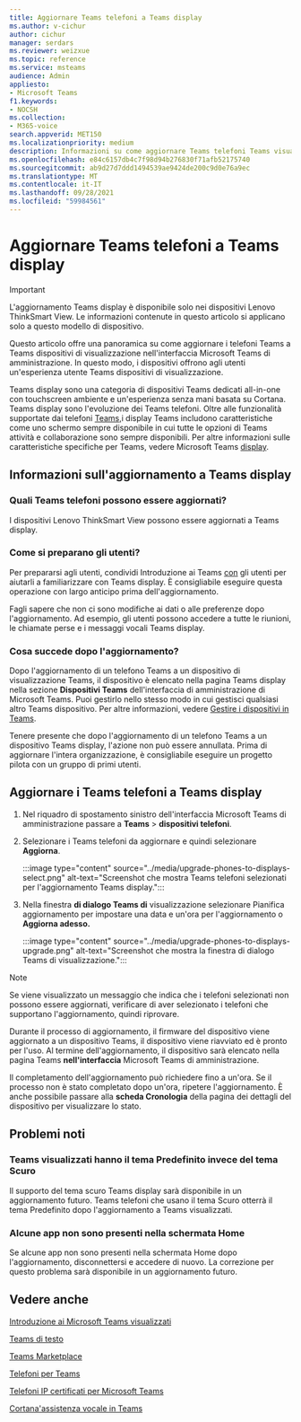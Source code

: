 ```yaml
---
title: Aggiornare Teams telefoni a Teams display
ms.author: v-cichur
author: cichur
manager: serdars
ms.reviewer: weizxue
ms.topic: reference
ms.service: msteams
audience: Admin
appliesto:
- Microsoft Teams
f1.keywords:
- NOCSH
ms.collection:
- M365-voice
search.appverid: MET150
ms.localizationpriority: medium
description: Informazioni su come aggiornare Teams telefoni Teams visualizzati nell'Microsoft Teams di amministrazione.
ms.openlocfilehash: e84c6157db4c7f98d94b276830f71afb52175740
ms.sourcegitcommit: ab9d27d7ddd1494539ae9424de200c9d0e76a9ec
ms.translationtype: MT
ms.contentlocale: it-IT
ms.lasthandoff: 09/28/2021
ms.locfileid: "59984561"
---
```

# <a name="upgrade-teams-phones-to-teams-displays"></a>Aggiornare Teams telefoni a Teams display

> [!IMPORTANT]
> L'aggiornamento Teams display è disponibile solo nei dispositivi Lenovo ThinkSmart View. Le informazioni contenute in questo articolo si applicano solo a questo modello di dispositivo.  

Questo articolo offre una panoramica su come aggiornare i telefoni Teams a Teams dispositivi di visualizzazione nell'interfaccia Microsoft Teams di amministrazione. In questo modo, i dispositivi offrono agli utenti un'esperienza utente Teams dispositivi di visualizzazione.

Teams display sono una categoria di dispositivi Teams dedicati all-in-one con touchscreen ambiente e un'esperienza senza mani basata su Cortana. Teams display sono l'evoluzione dei Teams telefoni. Oltre alle funzionalità supportate dai telefoni [Teams,](phones-for-teams.md#features-supported-by-teams-phones)i display Teams includono caratteristiche come uno schermo sempre disponibile in cui tutte le opzioni di Teams attività e collaborazione sono sempre disponibili. Per altre informazioni sulle caratteristiche specifiche per Teams, vedere Microsoft Teams [display](teams-displays.md).

## <a name="what-you-need-to-know-about-upgrading-to-teams-displays"></a>Informazioni sull'aggiornamento a Teams display

### <a name="which-teams-phones-can-be-upgraded"></a>Quali Teams telefoni possono essere aggiornati?

I dispositivi Lenovo ThinkSmart View possono essere aggiornati a Teams display.

### <a name="how-can-i-prepare-users"></a>Come si preparano gli utenti?

Per prepararsi agli utenti, condividi Introduzione ai Teams [con](https://support.microsoft.com/office/get-started-with-teams-displays-ff299825-7f13-4528-96c2-1d3437e6d4e6) gli utenti per aiutarli a familiarizzare con Teams display. È consigliabile eseguire questa operazione con largo anticipo prima dell'aggiornamento.

Fagli sapere che non ci sono modifiche ai dati o alle preferenze dopo l'aggiornamento. Ad esempio, gli utenti possono accedere a tutte le riunioni, le chiamate perse e i messaggi vocali Teams display. 

### <a name="what-happens-after-the-upgrade"></a>Cosa succede dopo l'aggiornamento?

Dopo l'aggiornamento di un telefono Teams a un dispositivo di visualizzazione  Teams, il dispositivo è elencato nella pagina Teams display nella sezione **Dispositivi Teams** dell'interfaccia di amministrazione di Microsoft Teams. Puoi gestirlo nello stesso modo in cui gestisci qualsiasi altro Teams dispositivo. Per altre informazioni, vedere [Gestire i dispositivi in Teams](device-management.md).

Tenere presente che dopo l'aggiornamento di un telefono Teams a un dispositivo Teams display, l'azione non può essere annullata. Prima di aggiornare l'intera organizzazione, è consigliabile eseguire un progetto pilota con un gruppo di primi utenti. 

## <a name="upgrade-your-teams-phones-to-teams-displays"></a>Aggiornare i Teams telefoni a Teams display

1. Nel riquadro di spostamento sinistro dell'interfaccia Microsoft Teams di amministrazione passare a **Teams**  >  **dispositivi telefoni**.
2. Selezionare i Teams telefoni da aggiornare e quindi selezionare **Aggiorna**.

    :::image type="content" source="../media/upgrade-phones-to-displays-select.png" alt-text="Screenshot che mostra Teams telefoni selezionati per l'aggiornamento Teams display.":::

3. Nella finestra **di dialogo Teams di** visualizzazione  selezionare Pianifica aggiornamento per impostare una data e un'ora per l'aggiornamento o **Aggiorna adesso.**

    :::image type="content" source="../media/upgrade-phones-to-displays-upgrade.png" alt-text="Screenshot che mostra la finestra di dialogo Teams di visualizzazione.":::

> [!NOTE]
> Se viene visualizzato un messaggio che indica che i telefoni selezionati non [](#which-teams-phones-can-be-upgraded)possono essere aggiornati, verificare di aver selezionato i telefoni che supportano l'aggiornamento, quindi riprovare.

Durante il processo di aggiornamento, il firmware del dispositivo viene aggiornato a un dispositivo Teams, il dispositivo viene riavviato ed è pronto per l'uso. Al termine dell'aggiornamento, il dispositivo sarà elencato nella pagina Teams **nell'interfaccia** Microsoft Teams di amministrazione.

Il completamento dell'aggiornamento può richiedere fino a un'ora. Se il processo non è stato completato dopo un'ora, ripetere l'aggiornamento. È anche possibile passare alla **scheda Cronologia** della pagina dei dettagli del dispositivo per visualizzare lo stato.

## <a name="known-issues"></a>Problemi noti

### <a name="teams-displays-have-the-default-theme-instead-of-the-dark-theme"></a>Teams visualizzati hanno il tema Predefinito invece del tema Scuro

Il supporto del tema scuro Teams display sarà disponibile in un aggiornamento futuro. Teams telefoni che usano il tema Scuro otterrà il tema Predefinito dopo l'aggiornamento a Teams visualizzati.

### <a name="some-apps-are-missing-from-the-home-screen"></a>Alcune app non sono presenti nella schermata Home

Se alcune app non sono presenti nella schermata Home dopo l'aggiornamento, disconnettersi e accedere di nuovo. La correzione per questo problema sarà disponibile in un aggiornamento futuro.

## <a name="see-also"></a>Vedere anche

[Introduzione ai Microsoft Teams visualizzati](https://techcommunity.microsoft.com/t5/microsoft-teams-blog/introducing-microsoft-teams-displays/ba-p/1505437)

[Teams di testo](teams-displays.md)

[Teams Marketplace](https://office.com/teamsdevices)

[Telefoni per Teams](phones-for-teams.md)

[Telefoni IP certificati per Microsoft Teams](teams-ip-phones.md)

[Cortana'assistenza vocale in Teams](../cortana-in-teams.md)